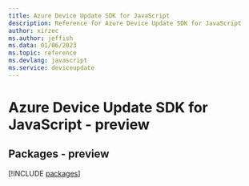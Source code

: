 ```yaml
---
title: Azure Device Update SDK for JavaScript
description: Reference for Azure Device Update SDK for JavaScript
author: xirzec
ms.author: jeffish
ms.data: 01/06/2023
ms.topic: reference
ms.devlang: javascript
ms.service: deviceupdate
---
```

# Azure Device Update SDK for JavaScript - preview
## Packages - preview
[!INCLUDE [packages](device-update-index.md)]
